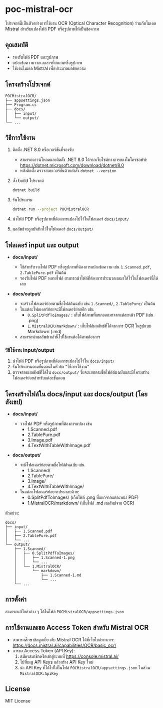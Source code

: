 # poc-mistral-ocr

โปรเจกต์นี้เป็นตัวอย่างการใช้งาน OCR (Optical Character Recognition) ร่วมกับโมเดล Mistral สำหรับแปลงไฟล์ PDF หรือรูปภาพให้เป็นข้อความ

## คุณสมบัติ

- รองรับไฟล์ PDF และรูปภาพ
- แปลงข้อความจากเอกสารที่สแกนหรือรูปภาพ
- ใช้งานโมเดล Mistral เพื่อประมวลผลข้อความ

## โครงสร้างโปรเจกต์

```
POCMistralOCR/
├── appsettings.json
├── Program.cs
├── docs/
│   ├── input/
│   └── output/
└── ...
```

## วิธีการใช้งาน

1. ติดตั้ง .NET 8.0 หรือเวอร์ชันที่รองรับ
   - สามารถดาวน์โหลดและติดตั้ง .NET 8.0 ได้จากเว็บไซต์ทางการของไมโครซอฟท์: https://dotnet.microsoft.com/download/dotnet/8.0
   - หลังติดตั้ง ตรวจสอบเวอร์ชันด้วยคำสั่ง `dotnet --version`
2. สั่ง build โปรเจกต์

   ```sh
   dotnet build
   ```

3. รันโปรแกรม

   ```sh
   dotnet run --project POCMistralOCR
   ```

4. นำไฟล์ PDF หรือรูปภาพที่ต้องการแปลงไปไว้ในโฟลเดอร์ `docs/input/`
5. ผลลัพธ์จะถูกบันทึกไว้ในโฟลเดอร์ `docs/output/`

## โฟลเดอร์ input และ output

- **docs/input/**
  - ใช้สำหรับวางไฟล์ PDF หรือรูปภาพที่ต้องการแปลงข้อความ เช่น `1.Scanned.pdf`, `2.TablePure.pdf` เป็นต้น
  - รองรับไฟล์ PDF หลายไฟล์ สามารถนำไฟล์ที่ต้องการประมวลผลมาใส่ไว้ในโฟลเดอร์นี้ได้เลย

- **docs/output/**
  - จะสร้างโฟลเดอร์ย่อยตามชื่อไฟล์ต้นฉบับ เช่น `1.Scanned/`, `2.TablePure/` เป็นต้น
  - ในแต่ละโฟลเดอร์ย่อยจะมีโฟลเดอร์ย่อยอีก เช่น
    - `0.SplitPdfToImages/` : เก็บไฟล์ภาพที่แยกออกมาจากแต่ละหน้า PDF (เช่น .png)
    - `1.MistralOCR/markdown/` : เก็บไฟล์ผลลัพธ์ที่ได้จากการ OCR ในรูปแบบ Markdown (.md)
  - สามารถนำผลลัพธ์เหล่านี้ไปใช้งานต่อได้ตามต้องการ

### วิธีใช้งาน input/output

1. นำไฟล์ PDF หรือรูปภาพที่ต้องการแปลงไปไว้ใน `docs/input/`
2. รันโปรแกรมตามขั้นตอนในหัวข้อ "วิธีการใช้งาน"
3. ตรวจสอบผลลัพธ์ที่ได้ใน `docs/output/` ซึ่งจะแยกตามชื่อไฟล์ต้นฉบับและมีโครงสร้างโฟลเดอร์ย่อยสำหรับแต่ละขั้นตอน

## โครงสร้างไฟล์ใน docs/input และ docs/output (โดยสังเขป)

- **docs/input/**
  - วางไฟล์ PDF หรือรูปภาพที่ต้องการแปลง เช่น
    - 1.Scanned.pdf
    - 2.TablePure.pdf
    - 3.Image.pdf
    - 4.TextWithTableWithImage.pdf

- **docs/output/**
  - จะมีโฟลเดอร์ย่อยตามชื่อไฟล์ต้นฉบับ เช่น
    - 1.Scanned/
    - 2.TablePure/
    - 3.Image/
    - 4.TextWithTableWithImage/
  - ในแต่ละโฟลเดอร์ย่อยจะประกอบด้วย:
    - 0.SplitPdfToImages/   (เก็บไฟล์ .png ที่แยกจากแต่ละหน้า PDF)
    - 1.MistralOCR/markdown/   (เก็บไฟล์ .md ผลลัพธ์จาก OCR)

ตัวอย่าง:

```
docs/
├── input/
│   ├── 1.Scanned.pdf
│   ├── 2.TablePure.pdf
│   └── ...
└── output/
    ├── 1.Scanned/
    │   ├── 0.SplitPdfToImages/
    │   │   ├── 1.Scanned-1.png
    │   │   └── ...
    │   └── 1.MistralOCR/
    │       └── markdown/
    │           ├── 1.Scanned-1.md
    │           └── ...
    └── ...
```

## การตั้งค่า

สามารถแก้ไขค่าต่าง ๆ ได้ในไฟล์ `POCMistralOCR/appsettings.json`

## การใช้งานและขอ Access Token สำหรับ Mistral OCR

- สามารถศึกษาข้อมูลเกี่ยวกับ Mistral OCR ได้ที่เว็บไซต์ทางการ: https://docs.mistral.ai/capabilities/OCR/basic_ocr/
- การขอ Access Token (API Key):
  1. สมัครสมาชิกหรือเข้าสู่ระบบที่ https://console.mistral.ai/
  2. ไปที่เมนู API Keys แล้วสร้าง API Key ใหม่
  3. นำ API Key ที่ได้ไปใส่ในไฟล์ `POCMistralOCR/appsettings.json` ในส่วน `MistralOCR:ApiKey`

## License

MIT License